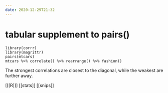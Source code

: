 ```yaml
---
date: 2020-12-29T21:32
---
```


# tabular supplement to pairs()
	
	library(corrr)
    library(magrittr)
	pairs(mtcars)
    mtcars %>% correlate() %>% rearrange() %>% fashion()
    
The strongest correlations are closest to the diagonal, while the weakest are further away.

[[[R]]]
[[stats]]
[[snips]]